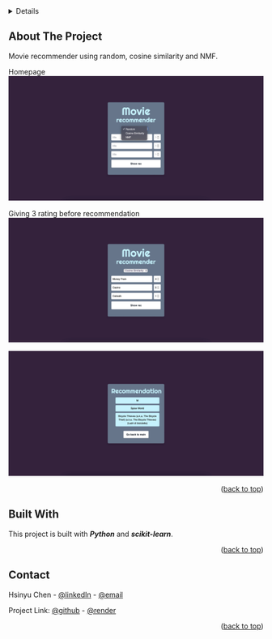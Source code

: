<!-- TABLE OF CONTENTS -->
<details aligh="left>
  <summary>Table of Contents</summary>
  <ol>
    <li><a href="#about-the-project">About The Project</a></li>
    <li><a href="#built-with">Built With</a></li>
    <li><a href="#contact">Contact</a></li>
  </ol>
</details>


<!-- ABOUT THE PROJECT -->
## About The Project

Movie recommender using random, cosine similarity and NMF.

Homepage
![page-1][page-1]

Giving 3 rating before recommendation
![page-2][page-2]

![page-3][page-3]
 

<p align="right">(<a href="#readme-top">back to top</a>)</p>

<!-- BUILD WITH -->
## Built With

This project is built with ***Python*** and ***scikit-learn***.

<p align="right">(<a href="#readme-top">back to top</a>)</p>


<!-- CONTACT -->
## Contact

Hsinyu Chen - [@linkedIn](https://www.linkedin.com/in/hsinyu-chen-4b43b489/) - [@email](chenxinyu.tw@gmail.com)

Project Link: [@github](https://github.com/xyc-tw/berlin-temp-predictor) - [@render](https://movie-recommender-k8w2.onrender.com)

<p align="right">(<a href="#readme-top">back to top</a>)</p>


<!-- MARKDOWN LINKS & IMAGES -->
<!-- https://www.markdownguide.org/basic-syntax/#reference-style-links -->
[page-1]: images/page-1.jpeg
[page-2]: images/page-2.jpeg
[page-3]: images/page-3.jpeg






